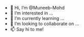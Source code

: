 - 👋 Hi, I’m @Muneeb-Mohd
- 👀 I’m interested in ...
- 🌱 I’m currently learning ...
- 💞️ I’m looking to collaborate on ...
- 📫 Say hi to me!

<!---
Muneeb-Mohd/Muneeb-Mohd is a ✨ special ✨ repository because its `README.md` (this file) appears on your GitHub profile.
You can click the Preview link to take a look at your changes.
--->
